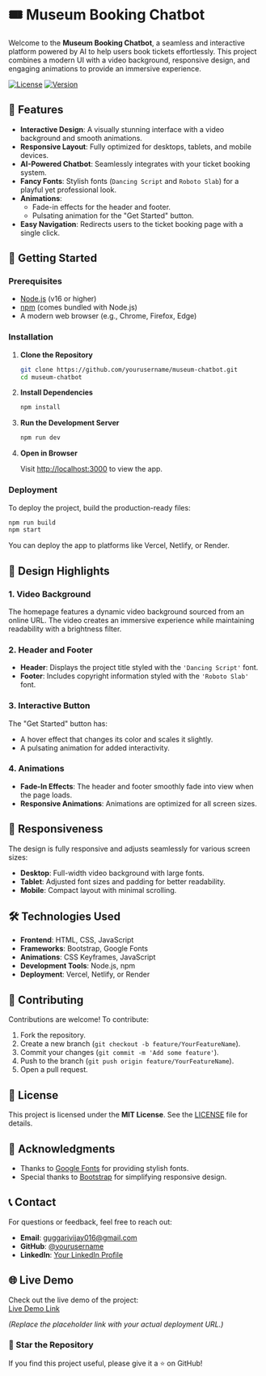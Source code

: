 

# 🎟️ Museum Booking Chatbot

Welcome to the **Museum Booking Chatbot**, a seamless and interactive platform powered by AI to help users book tickets effortlessly. This project combines a modern UI with a video background, responsive design, and engaging animations to provide an immersive experience.

[![License](https://img.shields.io/badge/license-MIT-blue.svg)](LICENSE)
[![Version](https://img.shields.io/badge/version-1.0.0-green.svg)](https://github.com/yourusername/museum-chatbot)



## 🌟 Features

- **Interactive Design**: A visually stunning interface with a video background and smooth animations.
- **Responsive Layout**: Fully optimized for desktops, tablets, and mobile devices.
- **AI-Powered Chatbot**: Seamlessly integrates with your ticket booking system.
- **Fancy Fonts**: Stylish fonts (`Dancing Script` and `Roboto Slab`) for a playful yet professional look.
- **Animations**:
  - Fade-in effects for the header and footer.
  - Pulsating animation for the "Get Started" button.
- **Easy Navigation**: Redirects users to the ticket booking page with a single click.



## 🚀 Getting Started

### Prerequisites

- [Node.js](https://nodejs.org) (v16 or higher)
- [npm](https://www.npmjs.com/) (comes bundled with Node.js)
- A modern web browser (e.g., Chrome, Firefox, Edge)



### Installation

1. **Clone the Repository**

   ```bash
   git clone https://github.com/yourusername/museum-chatbot.git
   cd museum-chatbot
   ```

2. **Install Dependencies**

   ```bash
   npm install
   ```

3. **Run the Development Server**

   ```bash
   npm run dev
   ```

4. **Open in Browser**

   Visit [http://localhost:3000](http://localhost:3000) to view the app.



### Deployment

To deploy the project, build the production-ready files:

```bash
npm run build
npm start
```

You can deploy the app to platforms like Vercel, Netlify, or Render.



## 🎨 Design Highlights

### 1. **Video Background**
The homepage features a dynamic video background sourced from an online URL. The video creates an immersive experience while maintaining readability with a brightness filter.

### 2. **Header and Footer**
- **Header**: Displays the project title styled with the `'Dancing Script'` font.
- **Footer**: Includes copyright information styled with the `'Roboto Slab'` font.

### 3. **Interactive Button**
The "Get Started" button has:
- A hover effect that changes its color and scales it slightly.
- A pulsating animation for added interactivity.

### 4. **Animations**
- **Fade-In Effects**: The header and footer smoothly fade into view when the page loads.
- **Responsive Animations**: Animations are optimized for all screen sizes.



## 📱 Responsiveness

The design is fully responsive and adjusts seamlessly for various screen sizes:
- **Desktop**: Full-width video background with large fonts.
- **Tablet**: Adjusted font sizes and padding for better readability.
- **Mobile**: Compact layout with minimal scrolling.



## 🛠️ Technologies Used

- **Frontend**: HTML, CSS, JavaScript
- **Frameworks**: Bootstrap, Google Fonts
- **Animations**: CSS Keyframes, JavaScript
- **Development Tools**: Node.js, npm
- **Deployment**: Vercel, Netlify, or Render



## 🤝 Contributing

Contributions are welcome! To contribute:

1. Fork the repository.
2. Create a new branch (`git checkout -b feature/YourFeatureName`).
3. Commit your changes (`git commit -m 'Add some feature'`).
4. Push to the branch (`git push origin feature/YourFeatureName`).
5. Open a pull request.



## 📜 License

This project is licensed under the **MIT License**. See the [LICENSE](LICENSE) file for details.


## 🙏 Acknowledgments

- Thanks to [Google Fonts](https://fonts.google.com/) for providing stylish fonts.
- Special thanks to [Bootstrap](https://getbootstrap.com/) for simplifying responsive design.



## 📞 Contact

For questions or feedback, feel free to reach out:

- **Email**: guggarivijay016@gmail.com
- **GitHub**: [@yourusername](https://github.com/vijaykmr18)
- **LinkedIn**: [Your LinkedIn Profile](https://www.linkedin.com/in/vijay-guggari)


## 🌐 Live Demo

Check out the live demo of the project:  
[Live Demo Link]([https://ticketbooking-z7v1.onrender.com/](https://v0-museum-ticket-booking-page.vercel.app/))

*(Replace the placeholder link with your actual deployment URL.)*



### 🌟 Star the Repository

If you find this project useful, please give it a ⭐ on GitHub!

